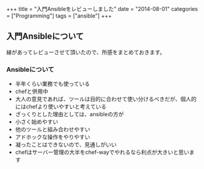 +++
title = "入門Ansibleをレビューしました"
date = "2014-08-01"
categories = ["Programming"]
tags = ["ansible"]
+++

入門Ansibleについて
-------------------

縁があってレビューさせて頂いたので、所感をまとめておきます。


### Ansibleについて

- 半年くらい業務でも使っている
- chefと併用中
- 大人の意見であれば、ツールは目的に合わせて使い分けるべきだが、個人的にはchefより使いやすいと考えている
- ざっくりとした理由としては、ansibleの方が
- 小さく始めやすい
- 他のツールと組み合わせやすい
- アドホックな操作をやりやすい
- 凝ったことはできないので、見通しがいい
- chefはサーバー管理の大半をchef-wayでやれるなら利点が大きいと思います

